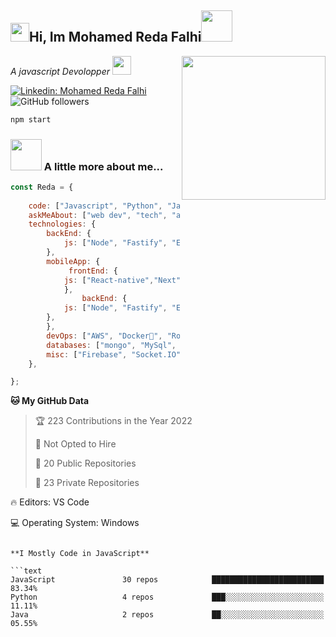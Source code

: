 <h2><img src="https://emojis.slackmojis.com/emojis/images/1531849430/4246/blob-sunglasses.gif?1531849430" width="30"/>Hi, Im Mohamed Reda Falhi<img src="https://media.giphy.com/media/12oufCB0MyZ1Go/giphy.gif" width="50"></h2>
<img align='right' src="https://media.tenor.com/mjBx8LK30-4AAAAS/yes-zyzz.gif" width="230">
<p><em>A javascript Devolopper
</a><img src="https://media.giphy.com/media/WUlplcMpOCEmTGBtBW/giphy.gif" width="30"> 
</em></p>

[![Linkedin: Mohamed Reda Falhi](https://img.shields.io/badge/-Reda-blue?style=flat-square&logo=Linkedin&logoColor=white&link=https://www.linkedin.com/in/mohamed-reda-falhi-7978b6182/)](https://www.linkedin.com/in/mohamed-reda-falhi-7978b6182/)
![GitHub followers](https://img.shields.io/github/followers/madfalouh?label=Follow&style=social)






```bash
npm start
```

### <img src="https://media.giphy.com/media/VgCDAzcKvsR6OM0uWg/giphy.gif" width="50"> A little more about me...  

```javascript
const Reda = {
 
    code: ["Javascript", "Python", "Java", "Nodejs"],
    askMeAbout: ["web dev", "tech", "app dev", "photography"],
    technologies: {
        backEnd: {
            js: ["Node", "Fastify", "Express"],
        },
        mobileApp: {
             frontEnd: {
            js: ["React-native","Next"]
            },
                backEnd: {
            js: ["Node", "Fastify", "Express"],
        },
        },
        devOps: ["AWS", "Docker🐳", "Route53", "Nginx"],
        databases: ["mongo", "MySql", "sqlite"],
        misc: ["Firebase", "Socket.IO",  "open-cv",]
    },

};
```



**🐱 My GitHub Data** 

> 🏆 223 Contributions in the Year 2022
 > 
> 🚫 Not Opted to Hire
 > 
> 📜 20 Public Repositories 
 > 
> 🔑 23 Private Repositories  
 > 

🔥 Editors: 
VS Code                

💻 Operating System: 
Windows                   

```

**I Mostly Code in JavaScript** 

```text
JavaScript               30 repos            █████████████████████████   83.34% 
Python                   4 repos             ███░░░░░░░░░░░░░░░░░░░░░░   11.11% 
Java                     2 repos             ██░░░░░░░░░░░░░░░░░░░░░░░   05.55% 


```



